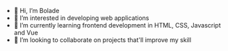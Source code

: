 - 👋 Hi, I’m Bolade
- 👀 I’m interested in developing web applications
- 🌱 I’m currently learning frontend development in HTML, CSS, Javascript and Vue
- 💞️ I’m looking to collaborate on projects that'll improve my skill


<!---
boladetoyosi/boladetoyosi is a ✨ special ✨ repository because its `README.md` (this file) appears on your GitHub profile.
You can click the Preview link to take a look at your changes.
--->
